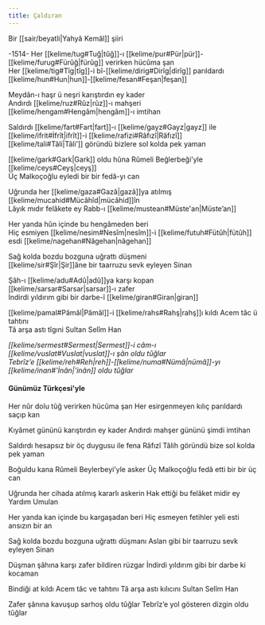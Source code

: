 ```yaml
---
title: Çaldıran
---
```


Bir [[sair/beyatli|Yahyâ Kemâl]] şiiri

-1514-
Her [[kelime/tug#Tuğ|tûğ]]-ı [[kelime/pur#Pür|pür]]-[[kelime/furug#Fürûğ|fürûg]] verirken hücûma şan  
Her [[kelime/tig#Tîg|tîg]]-i bî-[[kelime/dirig#Dirîg|dirîg]] parıldardı [[kelime/hun#Hun|hun]]-[[kelime/fesan#Feşan|feşan]]  
  
Meydân-ı haşr ü neşri karıştırdın ey kader  
Andırdı [[kelime/ruz#Rûz|rûz]]-ı mahşeri [[kelime/hengam#Hengâm|hengâm]]-ı imtihan  
  
Saldırdı [[kelime/fart#Fart|fart]]-ı [[kelime/gayz#Gayz|gayz]] ile [[kelime/ifrit#İfrît|ifrît]]-i [[kelime/rafizi#Râfızî|Râfızî]]  
[[kelime/tali#Tâli|Tâli’]] göründü bizlere sol kolda pek yaman  
  
[[kelime/gark#Gark|Gark]] oldu hûna Rûmeli Beğlerbeği’yle [[kelime/ceys#Ceyş|ceyş]]  
Üç Malkoçoğlu eyledi bir bir fedâ-yı can  

Uğrunda her [[kelime/gaza#Gazâ|gazâ]]ya atılmış [[kelime/mucahid#Mücâhîd|mücâhid]]în  
Lâyık mıdır felâkete ey Rabb-ı [[kelime/mustean#Müste'an|Müste’an]]  
  
Her yanda hûn içinde bu hengâmeden beri  
Hiç esmiyen [[kelime/nesim#Nesîm|nesîm]]-i [[kelime/futuh#Fütûh|fütûh]] esdi [[kelime/nagehan#Nâgehan|nâgehan]]  
  
Sağ kolda bozdu bozguna uğrattı düşmeni  
[[kelime/sir#Şîr|Şir]]âne bir taarruzu sevk eyleyen Sinan  
  
Şâh-ı [[kelime/adu#Adû|adû]]ya karşı kopan [[kelime/sarsar#Sarsar|sarsar]]-ı zafer  
İndirdi yıldırım gibi bir darbe-î [[kelime/giran#Giran|giran]]  
  
[[kelime/pamal#Pâmâl|Pâmâl]]-i [[kelime/rahs#Rahş|rahş]]ı kıldı Acem tâc ü tahtını  
Tâ arşa astı tîgıni Sultan Selîm Han  
  
*[[kelime/sermest#Sermest|Sermest]]-i câm-ı [[kelime/vuslat#Vuslat|vuslat]]-ı şân oldu tûğlar  
Tebrîz’e [[kelime/reh#Reh|reh]]-[[kelime/numa#Nümâ|nümâ]]-yı [[kelime/inan#'İnân|'inân]] oldu tûğlar*

#### Günümüz Türkçesi'yle

Her nûr dolu tûğ verirken hücûma şan
Her esirgenmeyen kılıç parıldardı saçıp kan 

Kıyâmet gününü karıştırdın ey kader
Andırdı mahşer gününü şimdi imtihan

Saldırdı hesapsız bir öç duygusu ile fena Râfızî
Tâlih göründü bize sol kolda pek yaman

Boğuldu kana Rûmeli Beylerbeyi’yle asker
Üç Malkoçoğlu fedâ etti bir bir üç can

Uğrunda her cihada atılmış kararlı askerin
Hak ettiği bu felâket midir ey Yardım Umulan

Her yanda kan içinde bu kargaşadan beri
Hiç esmeyen fetihler yeli esti ansızın bir an

Sağ kolda bozdu bozguna uğrattı düşmanı
Aslan gibi bir taarruzu sevk eyleyen Sinan

Düşman şâhına karşı zafer bildiren rüzgar
İndirdi yıldırım gibi bir darbe ki kocaman

Bindiği at kıldı Acem tâc ve tahtını
Tâ arşa astı kılıcını Sultan Selîm Han

Zafer şânına kavuşup sarhoş oldu tûğlar
Tebrîz’e yol gösteren dizgin oldu tûğlar